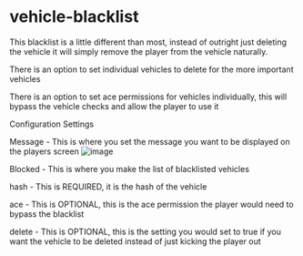 # vehicle-blacklist

This blacklist is a little different than most, instead of outright just deleting the vehicle it will simply remove the player from the vehicle naturally.

There is an option to set individual vehicles to delete for the more important vehicles

There is an option to set ace permissions for vehicles individually, this will bypass the vehicle checks and allow the player to use it


Configuration Settings

Message - This is where you set the message you want to be displayed on the players screen
![image](https://github.com/GrandpaRex/vehicle-blacklist/assets/77104671/7bf89503-cd51-43de-a0cb-4f8feed1bad9)

Blocked - This is where you make the list of blacklisted vehicles

  hash - This is REQUIRED, it is the hash of the vehicle

  ace - This is OPTIONAL, this is the ace permission the player would need to bypass the blacklist

  delete - This is OPTIONAL, this is the setting you would set to true if you want the vehicle to be deleted instead of just kicking the player out
